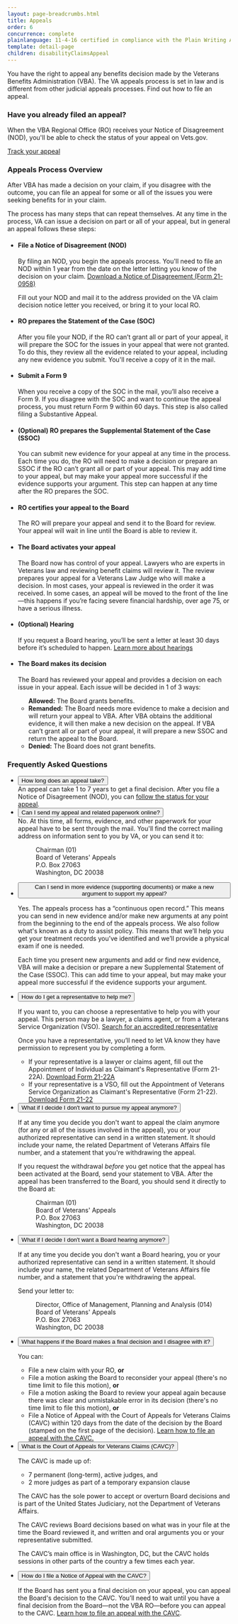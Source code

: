 ```yaml
---
layout: page-breadcrumbs.html
title: Appeals
order: 6
concurrence: complete
plainlanguage: 11-4-16 certified in compliance with the Plain Writing Act
template: detail-page
children: disabilityClaimsAppeal
---
```


<div class="va-introtext">
You have the right to appeal any benefits decision made by the Veterans Benefits Administration (VBA). The VA appeals process is set in law and is different from other judicial appeals processes. Find out how to file an appeal.
</div>

<div class="feature" markdown="0">

### Have you already filed an appeal?

When the VBA Regional Office (RO) receives your Notice of Disagreement (NOD), you'll be able to check the status of your appeal on Vets.gov.

<a class="usa-button-primary" href="/track-claims">Track your appeal</a>
</div>

<h3>Appeals Process Overview</h3>
<p>
After VBA has made a decision on your claim, if you disagree with the outcome, you can file an appeal for some or all of the issues you were seeking benefits for in your claim.
</p>
<p>The process has many steps that can repeat themselves. At any time in the process, VA can issue a decision on part or all of your appeal, but in general an appeal follows these steps:</p>

<ul class="vertical-list-group more-bottom-cushion">
  <li class="list-group-item">
    <div>
      <h4>File a Notice of Disagreement (NOD)</h4>
      <p>
        By filing an NOD, you begin the appeals process. You'll need to file an NOD within 1 year from the date on the letter letting you know of the decision on your claim. <a href="https://www.vba.va.gov/pubs/forms/VBA-21-0958-ARE.pdf">Download a Notice of Disagreement (Form 21-0958)</a>
      </p>
      <p>Fill out your NOD and mail it to the address provided on the VA claim decision notice letter you received, or bring it to your local RO.</p>
    </div>
  </li>
  <li class="list-group-item">
    <h4>RO prepares the Statement of the Case (SOC)</h4>
    <p>
      After you file your NOD, if the RO can’t grant all or part of your appeal, it will prepare the SOC for the issues in your appeal that were not granted. To do this, they review all the evidence related to your appeal, including any new evidence you submit. You'll receive a copy of it in the mail.
    </p>
  </li>
  <li class="list-group-item">
    <h4>Submit a Form 9</h4>
    <p>
      When you receive a copy of the SOC in the mail, you’ll also receive a Form 9. If you disagree with the SOC and want to continue the appeal process, you must return Form 9 within 60 days. This step is also called filing a Substantive Appeal.
    </p>
  </li>
  <li class="list-group-item">
    <h4>(Optional) RO prepares the Supplemental Statement of the Case (SSOC)</h4>
    <p>
      You can submit new evidence for your appeal at any time in the process. Each time you do, the RO will need to make a decision or prepare an SSOC if the RO can’t grant all or part of your appeal. This may add time to your appeal, but may make your appeal more successful if the evidence supports your argument. This step can happen at any time after the RO prepares the SOC.
    </p>
  </li>
  <li class="list-group-item">
    <h4>RO certifies your appeal to the Board</h4>
    <p>
      The RO will prepare your appeal and send it to the Board for review. Your appeal will wait in line until the Board is able to review it.
    </p>
  </li>
  <li class="list-group-item">
    <h4>The Board activates your appeal</h4>
    <p>
      The Board now has control of your appeal. Lawyers who are experts in Veterans law and reviewing benefit claims will review it. The review prepares your appeal for a Veterans Law Judge who will make a decision. In most cases, your appeal is reviewed in the order it was received. In some cases, an appeal will be moved to the front of the line—this happens if you’re facing severe financial hardship, over age 75, or have a serious illness.
    </p>
  </li>
  <li class="list-group-item">
    <h4>(Optional) Hearing</h4>
    <p>
      If you request a Board hearing, you’ll be sent a letter at least 30 days before it’s scheduled to happen. <a href="/disability-benefits/claims-appeal/hearings/">Learn more about hearings</a>
    </p>
  </li>
  <li class="list-group-item">
    <h4>The Board makes its decision</h4>
    <p>
      The Board has reviewed your appeal and provides a decision on each issue in your appeal. Each issue will be decided in 1 of 3 ways:
    </p>
    <ul
      <li><strong>Allowed:</strong> The Board grants benefits.</li>
      <li><strong>Remanded:</strong> The Board needs more evidence to make a decision and will return your appeal to VBA. After VBA obtains the additional evidence, it will then make a new decision on the appeal. If VBA can’t grant all or part of your appeal, it will prepare a new SSOC and return the appeal to the Board.</li>
      <li><strong>Denied:</strong> The Board does not grant benefits.</li>
    </ul>
  </li>
</ul>

### Frequently Asked Questions

<div class="usa-accordion">
  <ul class="usa-unstyled-list">
    <li>
      <button class="usa-button-unstyled usa-accordion-button" aria-controls="dbq1">How long does an appeal take?</button>
      <div id="dbq1" class="usa-accordion-content">
        An appeal can take 1 to 7 years to get a final decision. After you file a Notice of Disagreement (NOD), you can <a href="/track-claims">follow the status for your appeal</a>.
      </div>
    </li>
    <li>
      <button class="usa-button-unstyled usa-accordion-button" aria-controls="dbq2">Can I send my appeal and related paperwork online?</button>
      <div id="dbq2" class="usa-accordion-content">
        No. At this time, all forms, evidence, and other paperwork for your appeal have to be sent through the mail. You'll find the correct mailing address on information sent to you by VA, or you can send it to:<br/>
        <dl class="va-address-block">
          <dd>Chairman (01)</dd>
          <dd>Board of Veterans' Appeals</dd>
          <dd>P.O. Box 27063</dd>
          <dd>Washington, DC 20038</dd>
        </dl>
      </div>
    </li>
    <li>
      <button class="usa-button-unstyled usa-accordion-button" aria-controls="dbq3">Can I send in more evidence (supporting documents) or make a new argument to support my appeal?</button>
      <div id="dbq3" class="usa-accordion-content">
        <p>Yes. The appeals process has a “continuous open record.” This means you can send in new evidence and/or make new arguments at any point from the beginning to the end of the appeals process. We also follow what's known as a duty to assist policy. This means that we’ll help you get your treatment records you’ve identified and we’ll provide a physical exam if one is needed.</p>
        <p>Each time you present new arguments and add or find new evidence, VBA will make a decision or prepare a new Supplemental Statement of the Case (SSOC). This can add time to your appeal, but may make your appeal more successful if the evidence supports your argument.</p>
      </div>
    </li>
    <li>
      <button class="usa-button-unstyled usa-accordion-button" aria-controls="dbq4">How do I get a representative to help me?</button>
      <div id="dbq4" class="usa-accordion-content">
        <p>If you want to, you can choose a representative to help you with your appeal. This person may be a lawyer, a claims agent, or from a Veterans Service Organization (VSO). <a href="https://www.va.gov/ogc/apps/accreditation/index.asp">Search for an accredited representative</a></p>
        <p>Once you have a representative, you’ll need to let VA know they have permission to represent you by completing a form.</p>
        <ul>
          <li>If your representative is a lawyer or claims agent, fill out the Appointment of Individual as Claimant's Representative (Form 21-22A). <a href="https://www.vba.va.gov/pubs/forms/VBA-21-22A-ARE.pdf">Download Form 21-22A</a></li>
          <li>If your representative is a VSO, fill out the Appointment of Veterans Service Organization as Claimant's Representative (Form 21-22). <a href="https://www.vba.va.gov/pubs/forms/VBA-21-22-ARE.pdf">Download Form 21-22</a></li>
        </ul>
      </div>
    </li>
    <li>
      <button class="usa-button-unstyled usa-accordion-button" aria-controls="dbq5">What if I decide I don't want to pursue my appeal anymore?</button>
      <div id="dbq5" class="usa-accordion-content">
        <p>If at any time you decide you don't want to appeal the claim anymore (for any or all of the issues involved in the appeal), you or your authorized representative can send in a written statement. It should include your name, the related Department of Veterans Affairs file number, and a statement that you're withdrawing the appeal.</p>
        <p>If you request the withdrawal <em>before</em> you get notice that the appeal has been activated at the Board, send your statement to VBA. After the appeal has been transferred to the Board, you should send it directly to the Board at:</p>
        <dl class="va-address-block">
          <dd>Chairman (01)</dd>
          <dd>Board of Veterans' Appeals</dd>
          <dd>P.O. Box 27063</dd>
          <dd>Washington, DC 20038</dd>
        </dl>
      </div>
    </li>
    <li>
      <button class="usa-button-unstyled usa-accordion-button" aria-controls="dbq6">What if I decide I don't want a Board hearing anymore?</button>
      <div id="dbq6" class="usa-accordion-content">
        <p>If at any time you decide you don't want a Board hearing, you or your authorized representative can send in a written statement. It should include your name, the related Department of Veterans Affairs file number, and a statement that you're withdrawing the appeal.</p>
        <p>
        Send your letter to:<br/>
        <dl class="va-address-block">
          <dd>Director, Office of Management, Planning and Analysis (014)</dd>
          <dd>Board of Veterans' Appeals</dd>
          <dd>P.O. Box 27063</dd>
          <dd>Washington, DC 20038</dd>
        </dl>
        </p>
      </div>
    </li>
    <li>
      <button class="usa-button-unstyled usa-accordion-button" aria-controls="dbq7">What happens if the Board makes a final decision and I disagree with it?</button>
      <div id="dbq7" class="usa-accordion-content">
        <p>You can:</p>
        <ul>
          <li>File a new claim with your RO, <strong>or</strong></li>
          <li>File a motion asking the Board to reconsider your appeal (there's no time limit to file this motion), <strong>or</strong></li>
          <li>File a motion asking the Board to review your appeal again because there was clear and unmistakable error in its decision (there's no time limit to file this motion), <strong>or</strong></li>
          <li>File a Notice of Appeal with the Court of Appeals for Veterans Claims (CAVC) within 120 days from the date of the decision by the Board (stamped on the first page of the decision). <a href="https://www.uscourts.cavc.gov/appeal.php">Learn how to file an appeal with the CAVC.</a></li>
        </ul>
      </div>
    </li>
    <li>
      <button class="usa-button-unstyled usa-accordion-button" aria-controls="dbq8">What is the Court of Appeals for Veterans Claims (CAVC)?</button>
      <div id="dbq8" class="usa-accordion-content">
        <p>The CAVC is made up of:</p>
        <ul>
          <li>7 permanent (long-term), active judges, and</li>
          <li>2 more judges as part of a temporary expansion clause</li>
        </ul>
        <p>The CAVC has the sole power to accept or overturn Board decisions and is part of the United States Judiciary, not the Department of Veterans Affairs.</p>
        <p>The CAVC reviews Board decisions based on what was in your file at the time the Board reviewed it, and written and oral arguments you or your representative submitted.</p>
        <p>The CAVC’s main office is in Washington, DC, but the CAVC holds sessions in other parts of the country a few times each year.</p>
      </div>
    </li>
    <li>
      <button class="usa-button-unstyled usa-accordion-button" aria-controls="dbq9">How do I file a Notice of Appeal with the CAVC?</button>
      <div id="dbq9" class="usa-accordion-content">
        <p>If the Board has sent you a final decision on your appeal, you can appeal the Board's decision to the CAVC. You’ll need to wait until you have a final decision from the Board—not the VBA RO—before you can appeal to the CAVC. <a href="https://www.uscourts.cavc.gov/appeal.php">Learn how to file an appeal with the CAVC</a>.</p>
      </div>
    </li>
  </ul>
</div>


<script src="https://standards.usa.gov/assets/js/vendor/uswds.min.js" type="text/javascript"></script>

<!--- TODO: find a proper place to import USWDS JS for static pages -->

